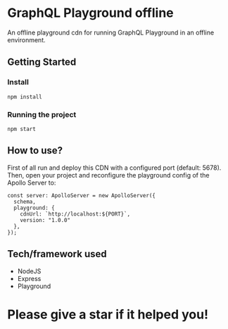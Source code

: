 # GraphQL Playground offline
An offline playground cdn for running GraphQL Playground in an offline environment.

## Getting Started
### Install
```
npm install  
```
### Running the project
```
npm start
```

## How to use?
First of all run and deploy this CDN with a configured port (default: 5678).
Then, open your project and reconfigure the playground config of the Apollo Server to:
```
const server: ApolloServer = new ApolloServer({
  schema,
  playground: {
    cdnUrl: `http://localhost:${PORT}`,
    version: "1.0.0"
  },
});
```

## Tech/framework used
* NodeJS
* Express
* Playground

# Please give a star if it helped you!

